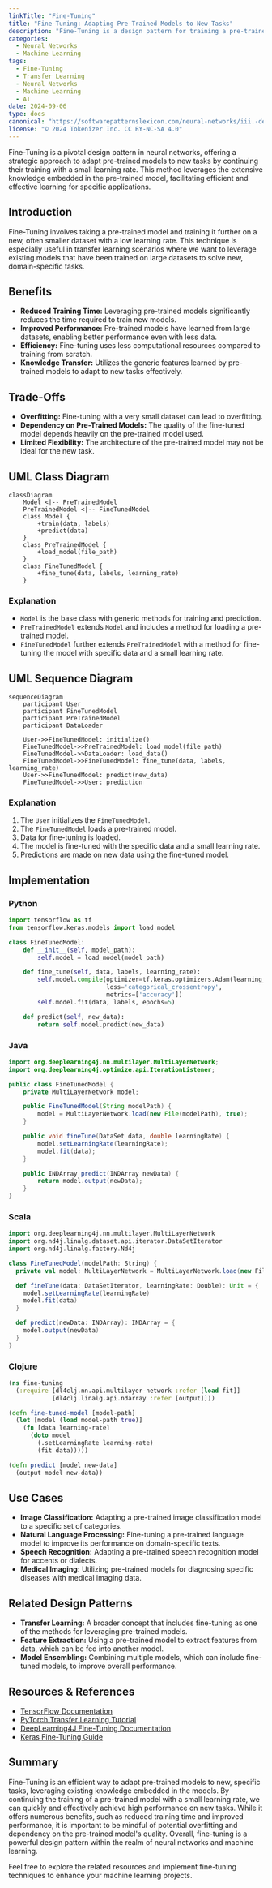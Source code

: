```yaml
---
linkTitle: "Fine-Tuning"
title: "Fine-Tuning: Adapting Pre-Trained Models to New Tasks"
description: "Fine-Tuning is a design pattern for training a pre-trained neural network model with a small learning rate to adapt it to new tasks."
categories:
  - Neural Networks
  - Machine Learning
tags:
  - Fine-Tuning
  - Transfer Learning
  - Neural Networks
  - Machine Learning
  - AI
date: 2024-09-06
type: docs
canonical: "https://softwarepatternslexicon.com/neural-networks/iii.-deep-learning-patterns/5.-transfer-learning/fine-tuning"
license: "© 2024 Tokenizer Inc. CC BY-NC-SA 4.0"
---
```



Fine-Tuning is a pivotal design pattern in neural networks, offering a strategic approach to adapt pre-trained models to new tasks by continuing their training with a small learning rate. This method leverages the extensive knowledge embedded in the pre-trained model, facilitating efficient and effective learning for specific applications.

## Introduction

Fine-Tuning involves taking a pre-trained model and training it further on a new, often smaller dataset with a low learning rate. This technique is especially useful in transfer learning scenarios where we want to leverage existing models that have been trained on large datasets to solve new, domain-specific tasks.

## Benefits

- **Reduced Training Time:** Leveraging pre-trained models significantly reduces the time required to train new models.
- **Improved Performance:** Pre-trained models have learned from large datasets, enabling better performance even with less data.
- **Efficiency:** Fine-tuning uses less computational resources compared to training from scratch.
- **Knowledge Transfer:** Utilizes the generic features learned by pre-trained models to adapt to new tasks effectively.

## Trade-Offs

- **Overfitting:** Fine-tuning with a very small dataset can lead to overfitting.
- **Dependency on Pre-Trained Models:** The quality of the fine-tuned model depends heavily on the pre-trained model used.
- **Limited Flexibility:** The architecture of the pre-trained model may not be ideal for the new task.

## UML Class Diagram

```mermaid
classDiagram
    Model <|-- PreTrainedModel
    PreTrainedModel <|-- FineTunedModel
    class Model {
        +train(data, labels)
        +predict(data)
    }
    class PreTrainedModel {
        +load_model(file_path)
    }
    class FineTunedModel {
        +fine_tune(data, labels, learning_rate)
    }
```

### Explanation
- `Model` is the base class with generic methods for training and prediction.
- `PreTrainedModel` extends `Model` and includes a method for loading a pre-trained model.
- `FineTunedModel` further extends `PreTrainedModel` with a method for fine-tuning the model with specific data and a small learning rate.

## UML Sequence Diagram

```mermaid
sequenceDiagram
    participant User
    participant FineTunedModel
    participant PreTrainedModel
    participant DataLoader

    User->>FineTunedModel: initialize()
    FineTunedModel->>PreTrainedModel: load_model(file_path)
    FineTunedModel->>DataLoader: load_data()
    FineTunedModel->>FineTunedModel: fine_tune(data, labels, learning_rate)
    User->>FineTunedModel: predict(new_data)
    FineTunedModel->>User: prediction
```

### Explanation
1. The `User` initializes the `FineTunedModel`.
2. The `FineTunedModel` loads a pre-trained model.
3. Data for fine-tuning is loaded.
4. The model is fine-tuned with the specific data and a small learning rate.
5. Predictions are made on new data using the fine-tuned model.

## Implementation

### Python

```python
import tensorflow as tf
from tensorflow.keras.models import load_model

class FineTunedModel:
    def __init__(self, model_path):
        self.model = load_model(model_path)

    def fine_tune(self, data, labels, learning_rate):
        self.model.compile(optimizer=tf.keras.optimizers.Adam(learning_rate=learning_rate),
                           loss='categorical_crossentropy',
                           metrics=['accuracy'])
        self.model.fit(data, labels, epochs=5)

    def predict(self, new_data):
        return self.model.predict(new_data)
```

### Java

```java
import org.deeplearning4j.nn.multilayer.MultiLayerNetwork;
import org.deeplearning4j.optimize.api.IterationListener;

public class FineTunedModel {
    private MultiLayerNetwork model;

    public FineTunedModel(String modelPath) {
        model = MultiLayerNetwork.load(new File(modelPath), true);
    }

    public void fineTune(DataSet data, double learningRate) {
        model.setLearningRate(learningRate);
        model.fit(data);
    }

    public INDArray predict(INDArray newData) {
        return model.output(newData);
    }
}
```

### Scala

```scala
import org.deeplearning4j.nn.multilayer.MultiLayerNetwork
import org.nd4j.linalg.dataset.api.iterator.DataSetIterator
import org.nd4j.linalg.factory.Nd4j

class FineTunedModel(modelPath: String) {
  private val model: MultiLayerNetwork = MultiLayerNetwork.load(new File(modelPath), true)

  def fineTune(data: DataSetIterator, learningRate: Double): Unit = {
    model.setLearningRate(learningRate)
    model.fit(data)
  }

  def predict(newData: INDArray): INDArray = {
    model.output(newData)
  }
}
```

### Clojure

```clojure
(ns fine-tuning
  (:require [dl4clj.nn.api.multilayer-network :refer [load fit]]
            [dl4clj.linalg.api.ndarray :refer [output]]))

(defn fine-tuned-model [model-path]
  (let [model (load model-path true)]
    (fn [data learning-rate]
      (doto model
        (.setLearningRate learning-rate)
        (fit data)))))

(defn predict [model new-data]
  (output model new-data))
```

## Use Cases

- **Image Classification:** Adapting a pre-trained image classification model to a specific set of categories.
- **Natural Language Processing:** Fine-tuning a pre-trained language model to improve its performance on domain-specific texts.
- **Speech Recognition:** Adapting a pre-trained speech recognition model for accents or dialects.
- **Medical Imaging:** Utilizing pre-trained models for diagnosing specific diseases with medical imaging data.

## Related Design Patterns

- **Transfer Learning:** A broader concept that includes fine-tuning as one of the methods for leveraging pre-trained models.
- **Feature Extraction:** Using a pre-trained model to extract features from data, which can be fed into another model.
- **Model Ensembling:** Combining multiple models, which can include fine-tuned models, to improve overall performance.

## Resources & References

- [TensorFlow Documentation](https://www.tensorflow.org/guide/keras/transfer_learning)
- [PyTorch Transfer Learning Tutorial](https://pytorch.org/tutorials/beginner/transfer_learning_tutorial.html)
- [DeepLearning4J Fine-Tuning Documentation](https://deeplearning4j.konduit.ai/how-to-guides/fine-tuning)
- [Keras Fine-Tuning Guide](https://keras.io/guides/transfer_learning/)

## Summary

Fine-Tuning is an efficient way to adapt pre-trained models to new, specific tasks, leveraging existing knowledge embedded in the models. By continuing the training of a pre-trained model with a small learning rate, we can quickly and effectively achieve high performance on new tasks. While it offers numerous benefits, such as reduced training time and improved performance, it is important to be mindful of potential overfitting and dependency on the pre-trained model's quality. Overall, fine-tuning is a powerful design pattern within the realm of neural networks and machine learning.

Feel free to explore the related resources and implement fine-tuning techniques to enhance your machine learning projects.
